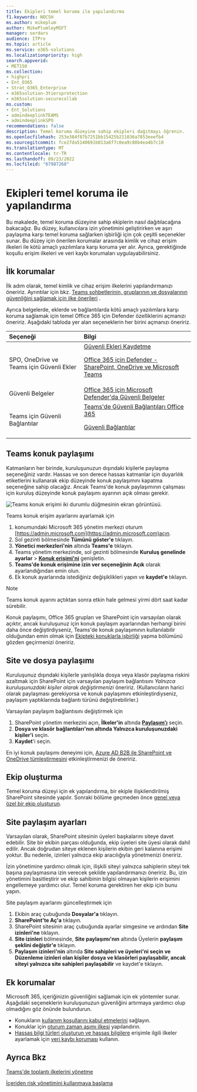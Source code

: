 ```yaml
---
title: Ekipleri temel koruma ile yapılandırma
f1.keywords: NOCSH
ms.author: mikeplum
author: MikePlumleyMSFT
manager: serdars
audience: ITPro
ms.topic: article
ms.service: o365-solutions
ms.localizationpriority: high
search.appverid:
- MET150
ms.collection:
- highpri
- Ent_O365
- Strat_O365_Enterprise
- m365solution-3tiersprotection
- m365solution-securecollab
ms.custom:
- Ent_Solutions
- admindeeplinkTEAMS
- admindeeplinkSPO
recommendations: false
description: Temel koruma düzeyine sahip ekipleri dağıtmayı öğrenin.
ms.openlocfilehash: 253e384f87b7251bb15425b211036a7853eeefb4
ms.sourcegitcommit: fce27da5140691b013a6f7c0ea9c88b4ea4b7c10
ms.translationtype: MT
ms.contentlocale: tr-TR
ms.lasthandoff: 09/23/2022
ms.locfileid: "67987268"
---
```

# <a name="configure-teams-with-baseline-protection"></a>Ekipleri temel koruma ile yapılandırma

Bu makalede, temel koruma düzeyine sahip ekiplerin nasıl dağıtılacağına bakacağız. Bu düzey, kullanıcılara izin yönetimini geliştirirken ve aşırı paylaşıma karşı temel koruma sağlarken işbirliği için çok çeşitli seçenekler sunar. Bu düzey için önerilen korumalar arasında kimlik ve cihaz erişim ilkeleri ile kötü amaçlı yazılımlara karşı koruma yer alır. Ayrıca, gerektiğinde koşullu erişim ilkeleri ve veri kaybı korumaları uygulayabilirsiniz.

## <a name="initial-protections"></a>İlk korumalar

İlk adım olarak, temel kimlik ve cihaz erişim ilkelerini yapılandırmanızı öneririz. Ayrıntılar için bkz. [Teams sohbetlerinin, gruplarının ve dosyalarının güvenliğini sağlamak için ilke önerileri](../security/office-365-security/teams-access-policies.md) .

Ayrıca belgelerde, eklerde ve bağlantılarda kötü amaçlı yazılımlara karşı koruma sağlamak için temel Office 365 için Defender özelliklerini açmanızı öneririz. Aşağıdaki tabloda yer alan seçeneklerin her birini açmanızı öneririz.

|Seçeneği|Bilgi|
|:------|:-----------|
|SPO, OneDrive ve Teams için Güvenli Ekler|[Güvenli Ekleri Kaydetme](../security/office-365-security/safe-attachments.md) <p> [Office 365 için Defender - SharePoint, OneDrive ve Microsoft Teams](../security/office-365-security/mdo-for-spo-odb-and-teams.md)|
|Güvenli Belgeler|[Office 365 için Microsoft Defender'da Güvenli Belgeler](../security/office-365-security/safe-docs.md)|
|Teams için Güvenli Bağlantılar|[Teams'de Güvenli Bağlantıları Office 365](../security/office-365-security/safe-links.md) <p> [Güvenli Bağlantılar](../security/office-365-security/safe-links.md)|

## <a name="teams-guest-sharing"></a>Teams konuk paylaşımı

Katmanların her birinde, kuruluşunuzun dışındaki kişilerle paylaşma seçeneğiniz vardır. Hassas ve son derece hassas katmanlar için duyarlılık etiketlerini kullanarak ekip düzeyinde konuk paylaşımını kapatma seçeneğine sahip olacağız. Ancak Teams'de konuk paylaşımının çalışması için kuruluş düzeyinde konuk paylaşımı ayarının açık olması gerekir.

![Teams konuk erişimi iki durumlu düğmesinin ekran görüntüsü.](../media/teams-guest-access-toggle-on.png)

Teams konuk erişim ayarlarını ayarlamak için

1. konumundaki Microsoft 365 yönetim merkezi oturum [https://admin.microsoft.com](https://admin.microsoft.com)açın.
2. Sol gezinti bölmesinde **Tümünü göster'e** tıklayın.
3. **Yönetici merkezleri'nin** altında **Teams'e** tıklayın.
4. Teams yönetim merkezinde, sol gezinti bölmesinde **Kuruluş genelinde ayarlar** > <a href="https://go.microsoft.com/fwlink/p/?linkid=2173122" target="_blank">**Konuk erişimi'ni**</a> genişletin.
5. **Teams'de konuk erişimine izin ver seçeneğinin** **Açık** olarak ayarlandığından emin olun.
6. Ek konuk ayarlarında istediğiniz değişiklikleri yapın ve **kaydet'e** tıklayın.

> [!NOTE]
> Teams konuk ayarını açtıktan sonra etkin hale gelmesi yirmi dört saat kadar sürebilir.

Konuk paylaşımı, Office 365 grupları ve SharePoint için varsayılan olarak açıktır, ancak kuruluşunuz için konuk paylaşım ayarlarından herhangi birini daha önce değiştirdiyseniz, Teams'de konuk paylaşımının kullanılabilir olduğundan emin olmak için [Ekipteki konuklarla işbirliği](./collaborate-as-team.md) yapma bölümünü gözden geçirmenizi öneririz.

## <a name="site-and-file-sharing"></a>Site ve dosya paylaşımı

Kuruluşunuz dışındaki kişilerle yanlışlıkla dosya veya klasör paylaşma riskini azaltmak için SharePoint için varsayılan paylaşım bağlantısını *Yalnızca kuruluşunuzdaki kişiler olarak değiştirmenizi* öneririz. (Kullanıcıların harici olarak paylaşması gerekiyorsa ve konuk paylaşımını etkinleştirdiyseniz, paylaşım yaptıklarında bağlantı türünü değiştirebilirler.)

Varsayılan paylaşım bağlantısını değiştirmek için

1. SharePoint yönetim merkezini açın, **İlkeler'in** altında <a href="https://go.microsoft.com/fwlink/?linkid=2185222" target="_blank">**Paylaşım'ı**</a> seçin.
1. **Dosya ve klasör** **bağlantıları'nın altında Yalnızca kuruluşunuzdaki kişiler'i** seçin.
1. **Kaydet**'i seçin.

En iyi konuk paylaşımı deneyimi için, [Azure AD B2B ile SharePoint ve OneDrive tümleştirmesini](/sharepoint/sharepoint-azureb2b-integration-preview) etkinleştirmenizi de öneririz.

## <a name="create-a-team"></a>Ekip oluşturma

Temel koruma düzeyi için ek yapılandırma, bir ekiple ilişkilendirilmiş SharePoint sitesinde yapılır. Sonraki bölüme geçmeden önce [genel veya özel bir ekip oluşturun](https://support.office.com/article/174adf5f-846b-4780-b765-de1a0a737e2b).

## <a name="site-sharing-settings"></a>Site paylaşım ayarları

Varsayılan olarak, SharePoint sitesinin üyeleri başkalarını siteye davet edebilir. Site bir ekibin parçası olduğunda, ekip üyeleri site üyesi olarak dahil edilir. Ancak doğrudan siteye eklenen kişilerin ekibin geri kalanına erişimi yoktur. Bu nedenle, izinleri yalnızca ekip aracılığıyla yönetmenizi öneririz.

İzin yönetimine yardımcı olmak için, ilişkili siteyi yalnızca sahiplerin siteyi tek başına paylaşmasına izin verecek şekilde yapılandırmanızı öneririz. Bu, izin yönetimini basitleştirir ve ekip sahibinin bilgisi olmayan kişilerin erişimini engellemeye yardımcı olur. Temel koruma gerektiren her ekip için bunu yapın.

Site paylaşım ayarlarını güncelleştirmek için
1. Ekibin araç çubuğunda **Dosyalar'a** tıklayın.
2. **SharePoint'te Aç'a** tıklayın.
3. SharePoint sitesinin araç çubuğunda ayarlar simgesine ve ardından **Site izinleri'ne** tıklayın.
4. **Site izinleri** bölmesinde, **Site paylaşımı'nın** altında Üyelerin **paylaşım şeklini değiştir'e** tıklayın.
5. **Paylaşım izinleri'nin** altında **Site sahipleri ve üyeleri'ni seçin ve Düzenleme izinleri olan kişiler dosya ve klasörleri paylaşabilir, ancak siteyi yalnızca site sahipleri paylaşabilir** ve kaydet'e tıklayın.

## <a name="additional-protections"></a>Ek korumalar

Microsoft 365, içeriğinizin güvenliğini sağlamak için ek yöntemler sunar. Aşağıdaki seçeneklerin kuruluşunuzun güvenliğini artırmaya yardımcı olup olmadığını göz önünde bulundurun.

- Konukların [kullanım koşullarını kabul etmelerini](/azure/active-directory/conditional-access/terms-of-use) sağlayın.
- Konuklar için [oturum zaman aşımı ilkesi](/azure/active-directory/conditional-access/howto-conditional-access-session-lifetime) yapılandırın.
- [Hassas bilgi türleri oluşturun ve hassas bilgilere](../compliance/sensitive-information-type-learn-about.md) erişimle ilgili ilkeler ayarlamak için [veri kaybı koruması](../compliance/dlp-learn-about-dlp.md) kullanın.

## <a name="see-also"></a>Ayrıca Bkz

[Teams'de toplantı ilkelerini yönetme](/microsoftteams/meeting-policies-in-teams)

[İçeriden risk yönetimini kullanmaya başlama](../compliance/insider-risk-management-configure.md)